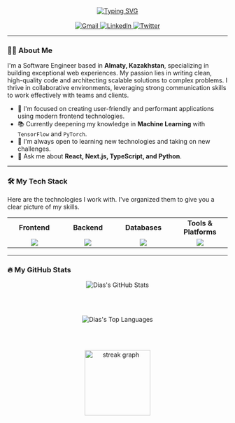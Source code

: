 <div align="center">
  
  <a href="https://github.com/onuralpszr">
    <img src="https://readme-typing-svg.demolab.com?font=Fira+Code&size=28&pause=2000&color=4A71D9&center=true&vCenter=true&width=500&lines=Hi+there+%F0%9F%91%8B!+I'm+Dias;I+build+nice+things!+;+)" alt="Typing SVG" />
  </a>
  
</div>

<br>

<div align="center">
  
  <a href="mailto:diassique@gmail.com">
    <img src="https://img.shields.io/badge/Gmail-D14836?style=for-the-badge&logo=gmail&logoColor=white" alt="Gmail"/>
  </a>
  <a href="https://www.linkedin.com/in/dias-mukash-5116631b6/">
    <img src="https://img.shields.io/badge/LinkedIn-0A66C2?style=for-the-badge&logo=linkedin&logoColor=white" alt="LinkedIn"/>
  </a>
  <a href="https://twitter.com/diasmks">
    <img src="https://img.shields.io/badge/Twitter-1DA1F2?style=for-the-badge&logo=twitter&logoColor=white" alt="Twitter"/>
  </a>
  
</div>

---

### 👨‍💻 About Me

I'm a Software Engineer based in **Almaty, Kazakhstan**, specializing in building exceptional web experiences. My passion lies in writing clean, high-quality code and architecting scalable solutions to complex problems. I thrive in collaborative environments, leveraging strong communication skills to work effectively with teams and clients.

-   🚀 I'm focused on creating user-friendly and performant applications using modern frontend technologies.
-   📚 Currently deepening my knowledge in **Machine Learning** with `TensorFlow` and `PyTorch`.
-   🌱 I'm always open to learning new technologies and taking on new challenges.
-   💬 Ask me about **React, Next.js, TypeScript, and Python**.

---

### 🛠️ My Tech Stack

Here are the technologies I work with. I've organized them to give you a clear picture of my skills.

<table>
  <tr>
    <td align="center" width="180">
      <strong>Frontend</strong>
    </td>
    <td align="center" width="180">
      <strong>Backend</strong>
    </td>
    <td align="center" width="180">
      <strong>Databases</strong>
    </td>
    <td align="center" width="180">
      <strong>Tools & Platforms</strong>
    </td>
  </tr>
  <tr>
    <td align="center">
      <a href="https://skillicons.dev">
        <img src="https://skillicons.dev/icons?i=javascript,typescript,react,vue,nextjs,html,css,sass,tailwindcss,bootstrap" />
      </a>
    </td>
    <td align="center">
      <a href="https://skillicons.dev">
        <img src="https://skillicons.dev/icons?i=nodejs,express,python,django,flask,go,java" />
      </a>
    </td>
    <td align="center">
      <a href="https://skillicons.dev">
        <img src="https://skillicons.dev/icons?i=mongodb,postgresql,mysql,sqlite" />
      </a>
    </td>
    <td align="center">
      <a href="https://skillicons.dev">
        <img src="https://skillicons.dev/icons?i=git,github,gitlab,docker,kubernetes,webpack,postman,figma,vscode" />
      </a>
    </td>
  </tr>
</table>

---

### 🔥 My GitHub Stats

<div align="center">
  
  <img src="https://github-readme-stats.vercel.app/api?username=diassique&show_icons=true&theme=tokyonight&hide_border=true&include_all_commits=true&count_private=true" alt="Dias's GitHub Stats" />
  
  <br><br>
  
  <img src="https://github-readme-stats.vercel.app/api/top-langs/?username=diassique&layout=compact&theme=tokyonight&hide_border=true&langs_count=8" alt="Dias's Top Languages" />
  
  <br><br>
  
  <img src="https://streak-stats.demolab.com?user=diassique&theme=tokyonight&hide_border=true&border_radius=5" height="150" alt="streak graph" />

</div>
